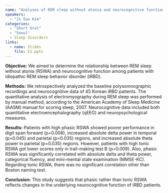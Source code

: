 ```yaml
---
name: "Analyses of REM sleep without atonia and neurocognitive function in REM sleep behavior disorder"
speakers:
  - "Ji Soo Kim"
categories:
  - "Short Oral"
  - "Seoul"
  - Sleep disorders
links:
  - name: Slides
    file: E2.pptx
---
```


**Objective:** We aimed to determine the relationship between REM sleep without atonia (RSWA) and neurocognitive function among patients with idiopathic REM sleep behavior disorder (iRBD). 

**Methods:** We retrospectively analyzed the baseline polysomnographic recordings and neurocognitive data of 45 Korean iRBD patients. The quantitative analysis of electromyography during REM sleep was performed by manual method, according to the American Academy of Sleep Medicine (AASM) manual for scoring sleep, 2007. Neurocognitive data included both quantitative electroencephalography (qEEG) and neuropsychological measures. 

**Results:** Patients with high phasic RSWA showed poorer performance in digit span forward (p=0.008), increased absolute delta power in temporal (p=0.045) and parietal (p=0.035) regions, and increased absolute theta power in parietal (p=0.035) regions. However, patients with high tonic RSWA got lower scores only in trail-making test B (p=0.009). Also, phasic RSWA was significantly correlated with absolute delta and theta power, categorical fluency, and mini-mental state examination (MMSE-KC). Regarding tonic RSWA, there was no significant correlation other than Boston naming test. 

**Conclusion:** This study suggests that phasic rather than tonic RSWA reflects changes in the underlying neurocognitive function of iRBD patients.
